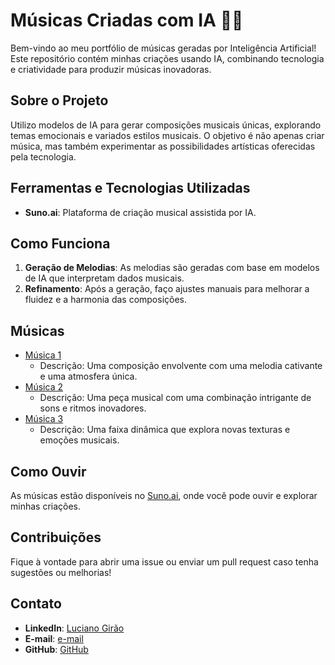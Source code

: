 # Músicas Criadas com IA 🎵🤖

Bem-vindo ao meu portfólio de músicas geradas por Inteligência Artificial! Este repositório contém minhas criações usando IA, combinando tecnologia e criatividade para produzir músicas inovadoras.

## Sobre o Projeto

Utilizo modelos de IA para gerar composições musicais únicas, explorando temas emocionais e variados estilos musicais. O objetivo é não apenas criar música, mas também experimentar as possibilidades artísticas oferecidas pela tecnologia.

## Ferramentas e Tecnologias Utilizadas

- **Suno.ai**: Plataforma de criação musical assistida por IA.

## Como Funciona

1. **Geração de Melodias**: As melodias são geradas com base em modelos de IA que interpretam dados musicais.
2. **Refinamento**: Após a geração, faço ajustes manuais para melhorar a fluidez e a harmonia das composições.

## Músicas

- [Música 1](https://suno.com/song/a730be68-2c01-4a67-adf7-9c6bff2af4a3)
  - Descrição: Uma composição envolvente com uma melodia cativante e uma atmosfera única.
- [Música 2](https://suno.com/song/ecdc39e4-e38c-42bc-a0cd-ab51bc60d318)
  - Descrição: Uma peça musical com uma combinação intrigante de sons e ritmos inovadores.
- [Música 3](https://suno.com/song/46da91d5-3d94-490c-8be4-f846f7542424)
  - Descrição: Uma faixa dinâmica que explora novas texturas e emoções musicais.

## Como Ouvir

As músicas estão disponíveis no [Suno.ai](https://suno.com/@uncannybongo895), onde você pode ouvir e explorar minhas criações.

## Contribuições

Fique à vontade para abrir uma issue ou enviar um pull request caso tenha sugestões ou melhorias!

## Contato

- **LinkedIn**: [Luciano Girão](https://br.linkedin.com/in/luciano-gir%C3%A3o-56b253247)
- **E-mail**: [e-mail](Lucianowtp@gmail.com )
- **GitHub**: [GitHub](https://github.com/LucianoHMG)
